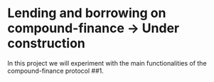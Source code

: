 # Lending and borrowing on compound-finance -> Under construction
In this project we will experiment with the main functionalities of the compound-finance protocol
##1.
